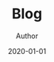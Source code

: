 ---
author: "Author"
title: "Blog"
description: "List of blog posts"
date: 2020-01-01
draft: false
---